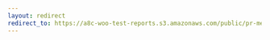 ```yaml
---
layout: redirect
redirect_to: https://a8c-woo-test-reports.s3.amazonaws.com/public/pr-merge/43769/e2e/index.html
---
```

